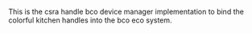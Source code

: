 This is the csra handle bco device manager implementation to bind the colorful kitchen handles into the bco eco system.
